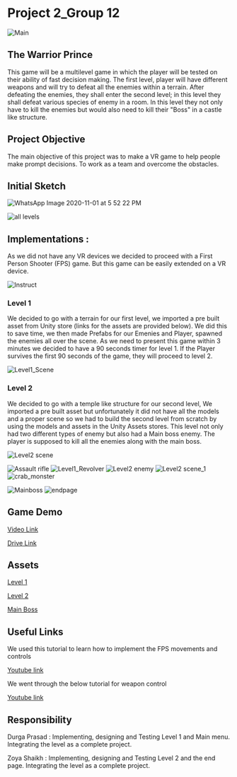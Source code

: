 # Project 2_Group 12

![Main](https://user-images.githubusercontent.com/55362861/99926443-59d3b600-2d07-11eb-8ca1-970d9480a630.JPG)

## The Warrior Prince
This game will be a multilevel game in which the player will be tested on their ability of fast decision making. The first level, player will have different weapons and will try 
to defeat all the enemies within a terrain. After defeating the enemies, they shall enter the second level; in this level they shall defeat various species of enemy in a room. In 
this level they not only have to kill the enemies but would also need to kill their "Boss" in a castle like structure.

## Project Objective 
The main objective of this project was to make a VR game to help people make prompt decisions. To work as a team and overcome the obstacles.
## Initial Sketch

![WhatsApp Image 2020-11-01 at 5 52 22 PM](https://user-images.githubusercontent.com/56169161/97818950-1edfe480-1c6b-11eb-945b-1480b0f9aba0.jpeg)

![all levels](https://user-images.githubusercontent.com/56169161/97818648-2a321080-1c69-11eb-891b-41c92f0f54c7.jpeg)

## Implementations :

As we did not have any VR devices we decided to proceed with a First Person Shooter (FPS) game. But this game can be easily extended on a VR device.

![Instruct](https://user-images.githubusercontent.com/55362861/99926439-593b1f80-2d07-11eb-8a23-e6ee814f4b1e.JPG)

### Level 1

We decided to go with a terrain for our first level, we imported a pre built asset from Unity store (links for the assets are provided below). We did this to save time, we then 
made Prefabs for our Emenies and Player, spawned the enemies all over the scene. As we need to present this game within 3 minutes we decided to have a 90 seconds timer for level  1. If the Player survives the first 90 seconds of the game, they will proceed to level 2.

![Level1_Scene](https://user-images.githubusercontent.com/55362861/99926441-59d3b600-2d07-11eb-998f-57469652910a.JPG)

### Level 2
We decided to go with a temple like structure for our second level, We imported a pre built asset but unfortunately it did not have all the models and a proper scene so we had 
to build the second level from scratch by using the models and assets in the Unity Assets stores. This level not only had two different types of enemy but also had a Main boss 
enemy. The player is supposed to kill all the enemies along with the main boss. 

![Level2 scene](https://user-images.githubusercontent.com/55362861/99926488-8687cd80-2d07-11eb-8796-71907af8744a.JPG)

![Assault rifle](https://user-images.githubusercontent.com/55362861/99926486-85ef3700-2d07-11eb-9b17-39ec45e915a5.JPG)
![Level1_Revolver](https://user-images.githubusercontent.com/55362861/99926440-593b1f80-2d07-11eb-96fa-4fbbf16f9c15.JPG)
![Level2 enemy](https://user-images.githubusercontent.com/55362861/99926487-8687cd80-2d07-11eb-82f1-43d707b5d54a.JPG)
![Level2 scene_1](https://user-images.githubusercontent.com/55362861/99926489-8687cd80-2d07-11eb-8b65-4af0d4ef37d1.JPG)
![crab_monster](https://user-images.githubusercontent.com/55362861/99926515-a0291500-2d07-11eb-9715-25b2f7da8bc2.JPG)

![Mainboss](https://user-images.githubusercontent.com/55362861/99926516-a0291500-2d07-11eb-973e-09ac616371c3.JPG)
![endpage](https://user-images.githubusercontent.com/55362861/99926778-6efd1480-2d08-11eb-8509-27ef12b11ca3.JPG)


## Game Demo
[Video Link](https://youtu.be/fKnDLWXsRtU)

[Drive Link](https://drive.google.com/drive/folders/1kg0o7La-kHzNU8Nkm_ou7Gdnw0-QYMQX?usp=sharing)
## Assets
[Level 1](https://assetstore.unity.com/packages/3d/environments/nature-starter-kit-2-52977)

[Level 2](https://assetstore.unity.com/packages/3d/environments/ancient-jungle-temple-demo-123179)

[Main Boss](https://assetstore.unity.com/packages/3d/characters/insectoid-crab-monster-lurker-of-the-shores-20-animations-107223)

## Useful Links
We used this tutorial to learn how to implement the FPS movements and controls

[Youtube link](https://www.youtube.com/watch?v=_QajrabyTJc)

We went through the below tutorial for weapon control

[Youtube link](https://www.youtube.com/watch?v=THnivyG0Mvo)

## Responsibility
Durga Prasad : Implementing, designing and Testing Level 1 and Main menu. Integrating the level as a complete project.

Zoya Shaikh : Implementing, designing and Testing Level 2 and the end page. Integrating the level as a complete project.
